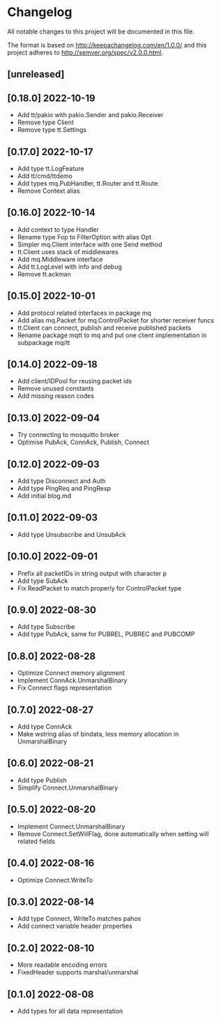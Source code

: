 # Changelog
All notable changes to this project will be documented in this file.

The format is based on http://keepachangelog.com/en/1.0.0/
and this project adheres to http://semver.org/spec/v2.0.0.html.

## [unreleased]

## [0.18.0] 2022-10-19

- Add tt/pakio with pakio.Sender and pakio.Receiver
- Remove type Client
- Remove type tt.Settings

## [0.17.0] 2022-10-17

- Add type tt.LogFeature
- Add tt/cmd/ttdemo
- Add types mq.PubHandler, tt.Router and tt.Route
- Remove Context alias

## [0.16.0] 2022-10-14

- Add context to type Handler
- Rename type Fop to FilterOption with alias Opt
- Simpler mq.Client interface with one Send method
- tt.Client uses stack of middlewares
- Add mq.Middleware interface
- Add tt.LogLevel with info and debug
- Remove tt.ackman

## [0.15.0] 2022-10-01

- Add protocol related interfaces in package mq
- Add alias mq.Packet for mq.ControlPacket for shorter receiver funcs
- tt.Client can connect, publish and receive published packets
- Rename package mqtt to mq and put one client implementation in
  subpackage mq/tt

## [0.14.0] 2022-09-18

- Add client/IDPool for reusing packet ids
- Remove unused constants
- Add missing reason codes

## [0.13.0] 2022-09-04

- Try connecting to mosquitto broker
- Optimise PubAck, ConnAck, Publish, Connect

## [0.12.0] 2022-09-03

- Add type Disconnect and Auth
- Add type PingReq and PingResp
- Add initial blog.md

## [0.11.0] 2022-09-03

- Add type Unsubscribe and UnsubAck

## [0.10.0] 2022-09-01

- Prefix all packetIDs in string output with character p
- Add type SubAck
- Fix ReadPacket to match properly for ControlPacket type

## [0.9.0] 2022-08-30

- Add type Subscribe
- Add type PubAck, same for PUBREL, PUBREC and PUBCOMP

## [0.8.0] 2022-08-28

- Optimize Connect memory alignment
- Implement ConnAck.UnmarshalBinary
- Fix Connect flags representation

## [0.7.0] 2022-08-27

- Add type ConnAck
- Make wstring alias of bindata, less memory allocation in
  UnmarshalBinary

## [0.6.0] 2022-08-21

- Add type Publish
- Simplify Connect.UnmarshalBinary

## [0.5.0] 2022-08-20

- Implement Connect.UnmarshalBinary
- Remove Connect.SetWillFlag, done automatically when setting will
  related fields

## [0.4.0] 2022-08-16

- Optimize Connect.WriteTo 

## [0.3.0] 2022-08-14

- Add type Connect, WriteTo matches pahos
- Add connect variable header properties

## [0.2.0] 2022-08-10

- More readable encoding errors
- FixedHeader supports marshal/unmarshal

## [0.1.0] 2022-08-08

- Add types for all data representation
